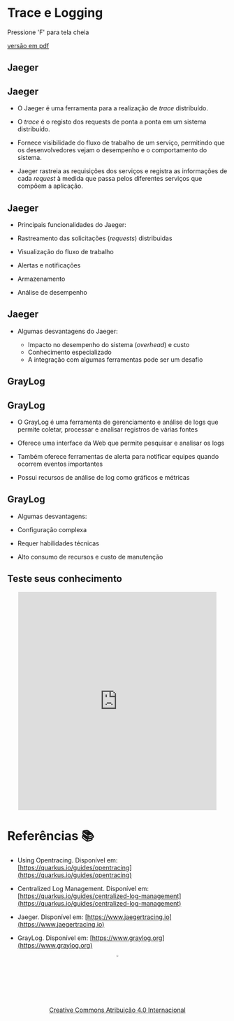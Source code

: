 <!-- .slide: data-background-opacity="0.3" data-background-image="https://res.cloudinary.com/dotcom-prod/images/c_fill,f_auto,g_faces:center,q_auto,w_1920/v1/wt-cms-assets/2020/08/emayhqxbsu48vsdeqfl0/wtheadlessmicroservices1920x1440.jpg"
data-transition="convex"
-->
# Trace e Logging
<!-- .element: style="margin-bottom:100px; font-size: 60px; color:white; font-family: Marker Felt;" -->

Pressione 'F' para tela cheia
<!-- .element: style="margin-bottom:10px; font-size: 15px; color:white" -->

[versão em pdf](?print-pdf)
<!-- .element: style="margin-bottom 25px; font-size: 15px; color:white" -->



<!-- .slide: data-background="#21093D" data-transition="convex" -->
## Jaeger
<!-- .element: style="margin-bottom:50px; font-size: 50px; color:white; font-family: Marker Felt;" -->


<!-- .slide: data-background="#21093D" data-transition="convex" -->
## Jaeger
<!-- .element: style="margin-bottom:50px; font-size: 50px; color:white; font-family: Marker Felt;" -->

* O Jaeger é uma ferramenta para a realização de *trace* distribuído.
<!-- .element: style="margin-bottom:70px; font-size: 25px; color:white" -->

* O *trace* é o registo dos requests de ponta a ponta em um sistema distribuído.
<!-- .element: style="margin-bottom:70px; font-size: 25px; color:white" -->

* Fornece visibilidade do fluxo de trabalho de um serviço, permitindo
que os desenvolvedores vejam o desempenho e o comportamento do sistema.
<!-- .element: style="margin-bottom:70px; font-size: 25px; color:white" -->

* Jaeger rastreia as requisições dos serviços e registra as
informações de cada _request_ à medida que passa pelos diferentes serviços 
que compõem a aplicação.
<!-- .element: style="margin-bottom:70px; font-size: 25px; color:white" -->


<!-- .slide: data-background="#21093D" data-transition="convex" -->
## Jaeger
<!-- .element: style="margin-bottom:50px; font-size: 50px; color:white; font-family: Marker Felt;" -->

* Principais funcionalidades do Jaeger:
<!-- .element: style="margin-bottom:30px; font-size: 25px; color:white" -->

  * Rastreamento das solicitações (_requests_) distribuidas
  <!-- .element: style="margin-bottom:40px; font-size: 25px; color:white" -->

  * Visualização do fluxo de trabalho
  <!-- .element: style="margin-bottom:40px; font-size: 25px; color:white" -->

  * Alertas e notificações
  <!-- .element: style="margin-bottom:40px; font-size: 25px; color:white" -->

  * Armazenamento
  <!-- .element: style="margin-bottom:40px; font-size: 25px; color:white" -->

  * Análise de desempenho
  <!-- .element: style="margin-bottom:60px; font-size: 25px; color:white" -->


<!-- .slide: data-background="#21093D" data-transition="convex" -->
## Jaeger
<!-- .element: style="margin-bottom:50px; font-size: 50px; color:white; font-family: Marker Felt;" -->

* Algumas desvantagens do Jaeger:
  <!-- .element: style="margin-bottom:40px; font-size: 25px; color:white" -->

  * Impacto no desempenho do sistema (_overhead_) e custo
  <!-- .element: style="margin-bottom:40px; font-size: 25px; color:white" -->

  * Conhecimento especializado
  <!-- .element: style="margin-bottom:40px; font-size: 25px; color:white" -->

  * A integração com algumas ferramentas pode ser um desafio
  <!-- .element: style="margin-bottom:40px; font-size: 25px; color:white" -->



<!-- .slide: data-background="#21093D" data-transition="convex" -->
## GrayLog
<!-- .element: style="margin-bottom:50px; font-size: 50px; color:white; font-family: Marker Felt;" -->


<!-- .slide: data-background="#21093D" data-transition="convex" -->
## GrayLog
<!-- .element: style="margin-bottom:50px; font-size: 50px; color:white; font-family: Marker Felt;" -->

* O GrayLog é uma ferramenta de gerenciamento e análise de logs que permite coletar, processar e analisar registros de várias fontes
<!-- .element: style="margin-bottom:60px; font-size: 25px; color:white" -->

* Oferece uma interface da Web que permite pesquisar e analisar os logs
 <!-- .element: style="margin-bottom:60px; font-size: 25px; color:white" -->

* Também oferece ferramentas de alerta para notificar equipes quando ocorrem eventos importantes
<!-- .element: style="margin-bottom:60px; font-size: 25px; color:white" -->

* Possui recursos de análise de log como gráficos e métricas
<!-- .element: style="margin-bottom:60px; font-size: 25px; color:white" -->


<!-- .slide: data-background="#21093D" data-transition="convex" -->
## GrayLog
<!-- .element: style="margin-bottom:50px; font-size: 50px; color:white; font-family: Marker Felt;" -->

* Algumas desvantagens:
<!-- .element: style="margin-bottom:40px; font-size: 30px; color:white" -->

  * Configuração complexa
  <!-- .element: style="margin-bottom:50px; font-size: 30px; color:white" -->

  * Requer habilidades técnicas
   <!-- .element: style="margin-bottom:50px; font-size: 30px; color:white" -->

  * Alto consumo de recursos e custo de manutenção
  <!-- .element: style="margin-bottom:50px; font-size: 30px; color:white" -->



<!-- .slide: data-background="#D6B2FF" data-transition="convex" -->
## Teste seus conhecimento
<!-- .element: style="margin-bottom:50px; font-size: 50px; color:back; font-family: Marker Felt;" -->

<center>
    <iframe src="https://pw2.rpmhub.dev/topicos/logging/slides/questions.html"
        title="Trace e Logging"
        width="90%" height="500"
        style="border:none;">
    </iframe>
</center>
<!-- .element: style="margin-bottom:70px; font-size: 25px; color:white" -->


<!-- .slide: data-background="#21093D" data-transition="convex" -->
# Referências 📚
<!-- .element: style="margin-bottom:50px; font-size: 50px; color:white; font-family: Marker Felt;" -->

* Using Opentracing. Disponível em: [https://quarkus.io/guides/opentracing](https://quarkus.io/guides/opentracing)
<!-- .element: style="margin-bottom:40px; font-size: 20px; color:white" -->

* Centralized Log Management. Disponível em: [https://quarkus.io/guides/centralized-log-management](https://quarkus.io/guides/centralized-log-management)
<!-- .element: style="margin-bottom:40px; font-size: 20px; color:white" -->

* Jaeger. Disponível em: [https://www.jaegertracing.io](https://www.jaegertracing.io)
<!-- .element: style="margin-bottom:40px; font-size: 20px; color:white" -->

* GrayLog. Disponível em: [https://www.graylog.org](https://www.graylog.org)
<!-- .element: style="margin-bottom:40px; font-size: 20px; color:white" -->

<center>
<a href="https://rpmhub.dev" target="blanck"><img src="../../../imgs/logo.png" alt="Rodrigo Prestes Machado" width="3%" height="3%" border=0 style="border:0; text-decoration:none; outline:none"></a><br/>
<a rel="license" href="http://creativecommons.org/licenses/by/4.0/">Creative Commons Atribuição 4.0 Internacional</a>
</center>
<!-- .element: style="margin-top:100px; font-size: 15px; font-family: Bradley Hand" -->